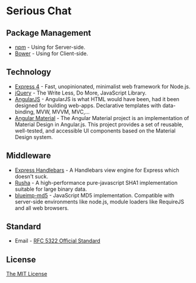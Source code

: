 # Serious Chat

## Package Management
* [npm](https://www.npmjs.com/) - Using for Server-side.
* [Bower](http://bower.io/) - Using for Client-side.

## Technology
* [Express 4](http://expressjs.com/) - Fast, unopinionated, minimalist web framework for Node.js.
* [jQuery](https://jquery.com/) - The Write Less, Do More, JavaScript Library.
* [AngularJS](https://angularjs.org/) - AngularJS is what HTML would have been, had it been designed for building web-apps. Declarative templates with data-binding, MVW, MVVM, MVC,...
* [Angular Material](https://material.angularjs.org) - The Angular Material project is an implementation of Material Design in Angular.js. This project provides a set of reusable, well-tested, and accessible UI components based on the Material Design system.

## Middleware
* [Express Handlebars](https://github.com/ericf/express-handlebars) - A Handlebars view engine for Express which doesn't suck.
* [Rusha](https://github.com/srijs/rusha) - A high-performance pure-javascript SHA1 implementation suitable for large binary data.
* [blueimp-md5](https://github.com/blueimp/JavaScript-MD5) - JavaScript MD5 implementation. Compatible with server-side environments like node.js, module loaders like RequireJS and all web browsers.

## Standard
* Email - [RFC 5322 Official Standard](http://www.ietf.org/rfc/rfc5322.txt)

## License
[The MIT License](http://opensource.org/licenses/MIT)